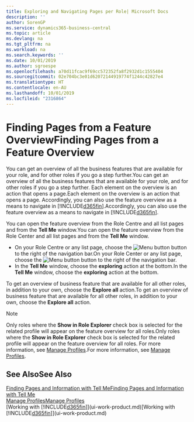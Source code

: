 ```yaml
---
title: Exploring and Navigating Pages per Role| Microsoft Docs
description: ''
author: SorenGP
ms.service: dynamics365-business-central
ms.topic: article
ms.devlang: na
ms.tgt_pltfrm: na
ms.workload: na
ms.search.keywords: ''
ms.date: 10/01/2019
ms.author: sgroespe
ms.openlocfilehash: a70d11fcac9f69cc572352fa8f2932d1c1555404
ms.sourcegitcommit: 02e704bc3e01d62072144919774f1244c42827e4
ms.translationtype: HT
ms.contentlocale: en-AU
ms.lasthandoff: 10/01/2019
ms.locfileid: "2316864"
---
```

# <a name="finding-pages-from-a-feature-overview"></a><span data-ttu-id="de8cb-102">Finding Pages from a Feature Overview</span><span class="sxs-lookup"><span data-stu-id="de8cb-102">Finding Pages from a Feature Overview</span></span>
<span data-ttu-id="de8cb-103">You can get an overview of all the business features that are available for your role, and for other roles if you go a step further.</span><span class="sxs-lookup"><span data-stu-id="de8cb-103">You can get an overview of all the business features that are available for your role, and for other roles if you go a step further.</span></span> <span data-ttu-id="de8cb-104">Each element on the overview is an action that opens a page.</span><span class="sxs-lookup"><span data-stu-id="de8cb-104">Each element on the overview is an action that opens a page.</span></span> <span data-ttu-id="de8cb-105">Accordingly, you can also use the feature overview as a means to navigate in [!INCLUDE[d365fin](includes/d365fin_md.md)].</span><span class="sxs-lookup"><span data-stu-id="de8cb-105">Accordingly, you can also use the feature overview as a means to navigate in [!INCLUDE[d365fin](includes/d365fin_md.md)].</span></span>

<span data-ttu-id="de8cb-106">You can open the feature overview from the Role Centre and all list pages and from the **Tell Me** window.</span><span class="sxs-lookup"><span data-stu-id="de8cb-106">You can open the feature overview from the Role Center and all list pages and from the **Tell Me** window.</span></span>

- <span data-ttu-id="de8cb-107">On your Role Centre or any list page, choose the ![Menu button](media/ui_menu_button.png "Menu button") button to the right of the navigation bar.</span><span class="sxs-lookup"><span data-stu-id="de8cb-107">On your Role Center or any list page, choose the ![Menu button](media/ui_menu_button.png "Menu button") button to the right of the navigation bar.</span></span>
- <span data-ttu-id="de8cb-108">In the **Tell Me** window, choose the **exploring** action at the bottom.</span><span class="sxs-lookup"><span data-stu-id="de8cb-108">In the **Tell Me** window, choose the **exploring** action at the bottom.</span></span>

<span data-ttu-id="de8cb-109">To get an overview of business feature that are available for all other roles, in addition to your own, choose the **Explore all** action.</span><span class="sxs-lookup"><span data-stu-id="de8cb-109">To get an overview of business feature that are available for all other roles, in addition to your own, choose the **Explore all** action.</span></span>

> [!NOTE]
> <span data-ttu-id="de8cb-110">Only roles where the **Show in Role Explorer** check box is selected for the related profile will appear on the feature overview for all roles.</span><span class="sxs-lookup"><span data-stu-id="de8cb-110">Only roles where the **Show in Role Explorer** check box is selected for the related profile will appear on the feature overview for all roles.</span></span> <span data-ttu-id="de8cb-111">For more information, see [Manage Profiles](admin-users-profiles-roles.md).</span><span class="sxs-lookup"><span data-stu-id="de8cb-111">For more information, see [Manage Profiles](admin-users-profiles-roles.md).</span></span>

## <a name="see-also"></a><span data-ttu-id="de8cb-112">See Also</span><span class="sxs-lookup"><span data-stu-id="de8cb-112">See Also</span></span>
[<span data-ttu-id="de8cb-113">Finding Pages and Information with Tell Me</span><span class="sxs-lookup"><span data-stu-id="de8cb-113">Finding Pages and Information with Tell Me</span></span>](ui-search.md)  
[<span data-ttu-id="de8cb-114">Manage Profiles</span><span class="sxs-lookup"><span data-stu-id="de8cb-114">Manage Profiles</span></span>](admin-users-profiles-roles.md)  
<span data-ttu-id="de8cb-115">[Working with [!INCLUDE[d365fin](includes/d365fin_md.md)]](ui-work-product.md)</span><span class="sxs-lookup"><span data-stu-id="de8cb-115">[Working with [!INCLUDE[d365fin](includes/d365fin_md.md)]](ui-work-product.md)</span></span>
